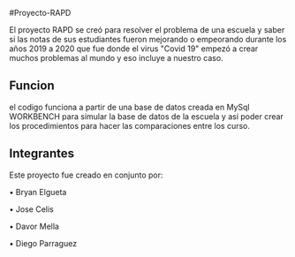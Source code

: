  #Proyecto-RAPD 
 
El proyecto RAPD se creó para resolver el problema de una escuela y saber si las notas de sus estudiantes fueron mejorando o empeorando durante los años 2019 a 2020 que fue donde  el virus "Covid 19" empezó a crear muchos problemas al mundo y eso incluye a nuestro caso.

## Funcion

el codigo funciona a partir de una base de datos creada en MySql WORKBENCH para simular la base de datos de la escuela y asi poder crear los procedimientos para hacer las comparaciones entre los curso.

## Integrantes 

Este proyecto fue creado en conjunto por:

• Bryan Elgueta

• Jose Celis

• Davor Mella

• Diego Parraguez


